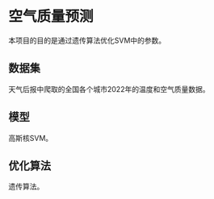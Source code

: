 # 空气质量预测

本项目的目的是通过遗传算法优化SVM中的参数。

## 数据集

天气后报中爬取的全国各个城市2022年的温度和空气质量数据。

## 模型

高斯核SVM。

## 优化算法

遗传算法。